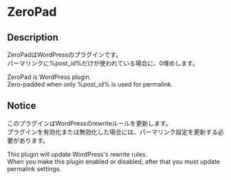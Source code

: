 ZeroPad
====
## Description
ZeroPadはWordPressのプラグインです。  
パーマリンクに%post_id%だけが使われている場合に、0埋めします。

ZeroPad is WordPress plugin.  
Zero-padded when only %post_id% is used for permalink.

## Notice
このプラグインはWordPressのrewriteルールを更新します。  
プラグインを有効化または無効化した場合には、パーマリンク設定を更新する必要があります。

This plugin will update WordPress's rewrite rules.  
When you make this plugin enabled or disabled,
after that you must update permalink settings. 
